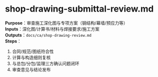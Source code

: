# shop-drawing-submittal-review.md

**Purpose**：审查施工深化图与专项方案（钢结构/幕墙/预应力等）  
**Inputs**：深化图/计算书/材料与焊接要求/施工方案  
**Outputs**：`docs/ca/shop-drawing-review.md`  
**Steps**：

1. 合同/规范/图纸符合性
2. 计算与构造细则复核
3. 与总包/分包/监理三方确认问题闭环
4. 审查意见与结论发布
